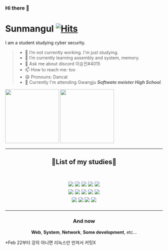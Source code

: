 ### Hi there 👋
# Sunmangul [![Hits](https://hits.seeyoufarm.com/api/count/incr/badge.svg?url=https%3A%2F%2Fgithub.com%2Fsunmangul&count_bg=%23FABAFF&title_bg=%23FABAFF&title=To-day&edge_flat=true)](https://hits.seeyoufarm.com)


I am a student studying cyber security.
>- 🔭 I’m not currently working. I'm just studying. 
>- 🌱 I’m currently learning assembly and system, memory.<!-- - 👯 I’m looking to collaborate on --><!-- - 🤔 I’m looking for help with ... -->
>- 💬 Ask me about discord 이승진#4015
>- 📫 How to reach me: too
>- 😄 Pronouns: Dancat
>- 🏫 Currently I'm attending Gwangju **_Softwate meister High School_**.


<p>
 <img src="https://github-readme-stats.vercel.app/api?username=Sunmangul&show_icons=true" height="172px"/>
 <img src="https://github-readme-stats.vercel.app/api/top-langs/?username=Sunmangul&layout=compact" height="172px"/>
</p>
 

- - -

<h2 align="center">📝List of my studies📝
 
<p align="center">
 <br/>
<a><img src="https://img.shields.io/badge/Python-3766AB?style=flat-square&logo=Python&logoColor=white"/></a>
<a><img src="https://img.shields.io/badge/JAVA-007396?style=flat-square&logo=java&logoColor=white"/></a>
<a><img src="https://img.shields.io/badge/C-A8B9CC?style=flat-square&logo=C&logoColor=purple"/></a>
<a><img src="https://img.shields.io/badge/PHP-777BB4?style=flat-square&logo=php&logoColor=white"/></a>
<a><img src="https://img.shields.io/badge/MySQL-4479A1?style=flat-square&logo=mysql&logoColor=white"/></a><br/>
<a><img src="https://img.shields.io/badge/HTML-E34F26?style=flat-square&logo=html5&logoColor=white"/></a>
<a><img src="https://img.shields.io/badge/CSS-1572B6?style=flat-square&logo=css3&logoColor=white"/></a>
<a><img src="https://img.shields.io/badge/JavaScript-ffbf00?style=flat-square&logo=javascript&logoColor=white"/></a>
<a><img src="https://img.shields.io/badge/Kali-1793D1?style=flat-square&logo=linux&logoColor=white"/></a>
<a><img src="https://img.shields.io/badge/Ubuntu-E95420?style=flat-square&logo=ubuntu&logoColor=white"/></a><br>
<a><img src="https://img.shields.io/badge/Apache-D22128?style=flat-square&logo=apache&logoColor=white"/></a>
<a><img src="https://img.shields.io/badge/eclipse-D22128?style=flat-square&logo=eclipse&logoColor=white"/></a>
<a><img src="https://img.shields.io/badge/Pycharm-2C2255?style=flat-square&logo=pycharm&logoColor=white"/></a>
<a><img src="https://img.shields.io/badge/JetBrain-000000?style=flat-square&logo=jetbrains&logoColor=white"/></a>
</p>
 
- - -
 
<h3 align="center">And now</h3>
<p align="center">
<b>Web</b>,
<b>System</b>,
<b>Network</b>,
<b>Some development</b>,
etc...
</p>

*Feb 22부터 강의 아니면 리눅스만 만져서 커밋X
